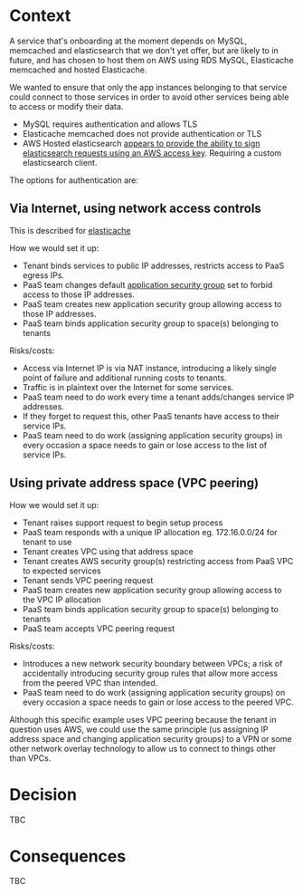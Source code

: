 
Context
=======

A service that's onboarding at the moment depends on MySQL, memcached and
elasticsearch that we don't yet offer, but are likely to in future, and has
chosen to host them on AWS using RDS MySQL, Elasticache memcached and hosted
Elasticache.

We wanted to ensure that only the app instances belonging to that service could
connect to those services in order to avoid other services being able to access or modify their data.

- MySQL requires authentication and allows TLS
- Elasticache memcached does not provide authentication or TLS
- AWS Hosted elasticsearch [appears to provide the ability to sign
  elasticsearch requests using an AWS access
key](https://aws.amazon.com/blogs/security/how-to-control-access-to-your-amazon-elasticsearch-service-domain/).
Requiring a custom elasticsearch client.

The options for authentication are:

Via Internet, using network access controls
-------------------------------------------

This is described for
[elasticache](http://docs.aws.amazon.com/AmazonElastiCache/latest/UserGuide/Access.Outside.html)

How we would set it up:

- Tenant binds services to public IP addresses, restricts access to PaaS egress IPs.
- PaaS team changes default [application security
  group](https://docs.cloudfoundry.org/adminguide/app-sec-groups.html) set to
 forbid access to those IP addresses.
- PaaS team creates new application security group allowing access to those IP addresses.
- PaaS team binds application security group to space(s) belonging to tenants

Risks/costs:

- Access via Internet IP is via NAT instance, introducing a likely single point
  of failure and additional running costs to tenants.
- Traffic is in plaintext over the Internet for some services.
- PaaS team need to do work every time a tenant adds/changes service IP addresses.
- If they forget to request this, other PaaS tenants have access to their
  service IPs.
- PaaS team need to do work (assigning application security groups) in every
  occasion a space needs to gain or lose
  access to the list of service IPs.


Using private address space (VPC peering)
-----------------------------------------

How we would set it up:

- Tenant raises support request to begin setup process
- PaaS team responds with a unique IP allocation eg. 172.16.0.0/24 for tenant to use
- Tenant creates VPC using that address space
- Tenant creates AWS security group(s) restricting access from PaaS VPC to expected services
- Tenant sends VPC peering request
- PaaS team creates new application security group allowing access to the VPC IP allocation
- PaaS team binds application security group to space(s) belonging to tenants
- PaaS team accepts VPC peering request

Risks/costs:

- Introduces a new network security boundary between VPCs; a risk of
  accidentally introducing security group rules that allow more access from the
  peered VPC than intended.
- PaaS team need to do work (assigning application security groups) on every
  occasion a space needs to gain or lose
  access to the peered VPC.

Although this specific example uses VPC peering because the tenant in question
uses AWS, we could use the same principle (us assigning IP address space and
changing application security groups) to a VPN or some other network overlay
technology to allow us to connect to things other than VPCs.

Decision
========

TBC

Consequences
============

TBC
